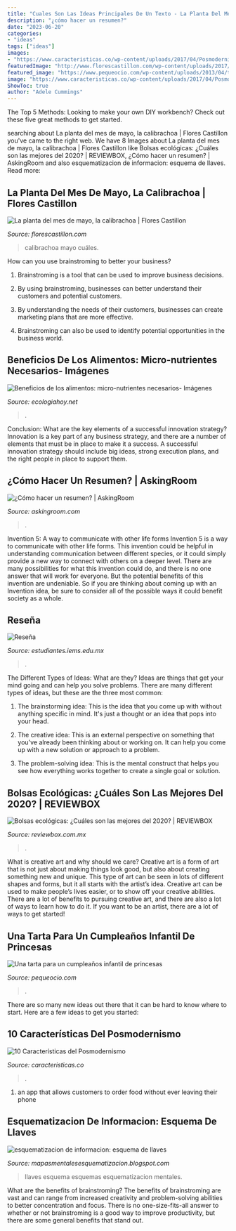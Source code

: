 ```yaml
---
title: "Cuales Son Las Ideas Principales De Un Texto - La Planta Del Mes De Mayo, La Calibrachoa"
description: "¿cómo hacer un resumen?"
date: "2023-06-20"
categories:
- "ideas"
tags: ["ideas"]
images:
- "https://www.caracteristicas.co/wp-content/uploads/2017/04/Posmodernidad-min-e1493131570288.jpg"
featuredImage: "http://www.florescastillon.com/wp-content/uploads/2017/05/La-calibrachoa-1030x696.jpg"
featured_image: "https://www.pequeocio.com/wp-content/uploads/2013/04/tarta-cumpleanos-princesas.jpg"
image: "https://www.caracteristicas.co/wp-content/uploads/2017/04/Posmodernidad-min-e1493131570288.jpg"
ShowToc: true
author: "Adele Cummings"
---
```



The Top 5 Methods:
Looking to make your own DIY workbench? Check out these five great methods to get started.

	

		
searching about La planta del mes de mayo, la calibrachoa | Flores Castillon you've came to the right web. We have 8 Images about La planta del mes de mayo, la calibrachoa | Flores Castillon like Bolsas ecológicas: ¿Cuáles son las mejores del 2020? | REVIEWBOX, ¿Cómo hacer un resumen? | AskingRoom and also esquematizacion de informacion: esquema de llaves. Read more:
		
    
## La Planta Del Mes De Mayo, La Calibrachoa | Flores Castillon

<img loading=lazy src="http://www.florescastillon.com/wp-content/uploads/2017/05/La-calibrachoa-1030x696.jpg" onerror="this.onerror=null;this.src='https://tse4.mm.bing.net/th?id=OIP.ih_ViqN7BERfiWm0GxnBOwHaFA&amp;pid=15.1';" alt="La planta del mes de mayo, la calibrachoa | Flores Castillon">

_Source: florescastillon.com_

>calibrachoa mayo cuáles. 

	

How can you use brainstroming to better your business?
1. Brainstroming is a tool that can be used to improve business decisions.
2. By using brainstroming, businesses can better understand their customers and potential customers.

3. By understanding the needs of their customers, businesses can create marketing plans that are more effective.

4. Brainstroming can also be used to identify potential opportunities in the business world.

    
## Beneficios De Los Alimentos: Micro-nutrientes Necesarios- Imágenes

<img loading=lazy src="https://ecologiahoy.net/wp-content/uploads/2014/10/microtabla2.jpg" onerror="this.onerror=null;this.src='https://tse1.mm.bing.net/th?id=OIP.bm9v0yVJak5kPr3oaseWnAHaFj&amp;pid=15.1';" alt="Beneficios de los alimentos: micro-nutrientes necesarios- Imágenes">

_Source: ecologiahoy.net_

>. 

	

Conclusion: What are the key elements of a successful innovation strategy?
Innovation is a key part of any business strategy, and there are a number of elements that must be in place to make it a success. A successful innovation strategy should include big ideas, strong execution plans, and the right people in place to support them.

    
## ¿Cómo Hacer Un Resumen? | AskingRoom

<img loading=lazy src="https://askingroom.com/blog/wp-content/uploads/2019/09/mujer-joven-estudiando.jpg" onerror="this.onerror=null;this.src='https://tse2.mm.bing.net/th?id=OIP.l1XIEEjzms9Ra60_2Fr22gHaE8&amp;pid=15.1';" alt="¿Cómo hacer un resumen? | AskingRoom">

_Source: askingroom.com_

>. 

	

Invention 5: A way to communicate with other life forms
Invention 5 is a way to communicate with other life forms. This invention could be helpful in understanding communication between different species, or it could simply provide a new way to connect with others on a deeper level. There are many possibilities for what this invention could do, and there is no one answer that will work for everyone. But the potential benefits of this invention are undeniable. So if you are thinking about coming up with an Invention idea, be sure to consider all of the possible ways it could benefit society as a whole.

    
## Reseña

<img loading=lazy src="http://estudiantes.iems.edu.mx/cired/html/libro/images/resena/INDICE/resena_indice.jpg" onerror="this.onerror=null;this.src='https://tse4.mm.bing.net/th?id=OIP.oWJTnZlDZ_KkZlKoV93RmQHaFi&amp;pid=15.1';" alt="Reseña">

_Source: estudiantes.iems.edu.mx_

>. 

	

The Different Types of Ideas: What are they?
Ideas are things that get your mind going and can help you solve problems. There are many different types of ideas, but these are the three most common:
1. The brainstorming idea: This is the idea that you come up with without anything specific in mind. It's just a thought or an idea that pops into your head.

2. The creative idea: This is an external perspective on something that you've already been thinking about or working on. It can help you come up with a new solution or approach to a problem.

3. The problem-solving idea: This is the mental construct that helps you see how everything works together to create a single goal or solution.

    
## Bolsas Ecológicas: ¿Cuáles Son Las Mejores Del 2020? | REVIEWBOX

<img loading=lazy src="https://www.reviewbox.com.mx/wp-content/uploads/2019/07/42644045_m-2048x1573.jpg" onerror="this.onerror=null;this.src='https://tse1.mm.bing.net/th?id=OIP.6GJFdJxeM-7MIlObzMBmJwHaFs&amp;pid=15.1';" alt="Bolsas ecológicas: ¿Cuáles son las mejores del 2020? | REVIEWBOX">

_Source: reviewbox.com.mx_

>. 

	

What is creative art and why should we care?
Creative art is a form of art that is not just about making things look good, but also about creating something new and unique. This type of art can be seen in lots of different shapes and forms, but it all starts with the artist’s idea. Creative art can be used to make people’s lives easier, or to show off your creative abilities. There are a lot of benefits to pursuing creative art, and there are also a lot of ways to learn how to do it. If you want to be an artist, there are a lot of ways to get started!

    
## Una Tarta Para Un Cumpleaños Infantil De Princesas

<img loading=lazy src="https://www.pequeocio.com/wp-content/uploads/2013/04/tarta-cumpleanos-princesas.jpg" onerror="this.onerror=null;this.src='https://tse1.mm.bing.net/th?id=OIP.Rl9OsEzMKKQ2iN-GZQJG1gHaLH&amp;pid=15.1';" alt="Una tarta para un cumpleaños infantil de princesas">

_Source: pequeocio.com_

>. 

	

There are so many new ideas out there that it can be hard to know where to start. Here are a few ideas to get you started: 

    
## 10 Características Del Posmodernismo

<img loading=lazy src="https://www.caracteristicas.co/wp-content/uploads/2017/04/Posmodernidad-min-e1493131570288.jpg" onerror="this.onerror=null;this.src='https://tse2.mm.bing.net/th?id=OIP.AcCvKcVVmOIduIjUPvvZyQHaD_&amp;pid=15.1';" alt="10 Características del Posmodernismo">

_Source: caracteristicas.co_

>. 

	

1. an app that allows customers to order food without ever leaving their phone

    
## Esquematizacion De Informacion: Esquema De Llaves

<img loading=lazy src="http://4.bp.blogspot.com/-7FYOs1th1Mc/Tdupg6Oy-0I/AAAAAAAAAD0/LLx56rXqG3w/w1200-h630-p-k-no-nu/llaves.bmp" onerror="this.onerror=null;this.src='https://tse2.mm.bing.net/th?id=OIP.n_ZQ2JKownLmvFy06eftxwHaFj&amp;pid=15.1';" alt="esquematizacion de informacion: esquema de llaves">

_Source: mapasmentalesesquematizacion.blogspot.com_

>llaves esquema esquemas esquematizacion mentales. 

	

What are the benefits of brainstroming?
The benefits of brainstroming are vast and can range from increased creativity and problem-solving abilities to better concentration and focus. There is no one-size-fits-all answer to whether or not brainstroming is a good way to improve productivity, but there are some general benefits that stand out.

